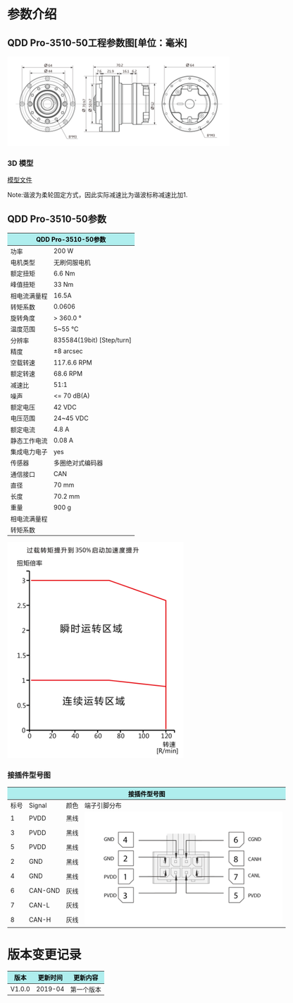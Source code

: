 # 参数介绍 
## QDD Pro-3510-50工程参数图[单位：毫米]
![QDD Pro-3510-50](  ../img/Qddpro_3510三视图.png   )
### 3D 模型
[模型文件]( ../img/QddPro_3510_51.STEP.zip )

 Note:谐波为柔轮固定方式，因此实际减速比为谐波标称减速比加1.

## QDD Pro-3510-50参数
<table class="tableizer-table" style="width:400px">
<thead><tr class="tableizer-firstrow"><th colspan="2" style="background: PaleTurquoise; color: black;">QDD Pro-3510-50参数</th></tr></thead><tbody><tr><td>功率</td><td>200 W</td></tr><tr><td>电机类型</td><td>无刷伺服电机</td></tr><tr><td>额定扭矩</td><td>6.6 Nm</td></tr><tr><td>峰值扭矩</td><td>33 Nm</td></tr><tr><td>相电流满量程</td><td>16.5A</td></tr><tr><td>转矩系数</td><td>0.0606</td></tr><tr><td>旋转角度</td><td>> 360.0 °</td></tr><tr><td>温度范围</td><td>5~55 °C</td></tr><tr><td>分辨率</td><td>835584(19bit) [Step/turn]</td></tr><tr><td>精度</td><td>±8 arcsec</td></tr><tr><td>空载转速</td><td>117.6.6 RPM</td></tr><tr><td>额定转速</td><td>68.6 RPM</td></tr><tr><td>减速比</td><td>51:1</td></tr><tr><td>噪声</td><td><= 70 dB(A)</td></tr><tr><td>额定电压</td><td>42 VDC</td></tr><tr><td>电压范围</td><td>24~45 VDC</td></tr><tr><td>额定电流</td><td>4.8 A</td></tr><tr><td>静态工作电流</td><td>0.08 A</td></tr><tr><td>集成电力电子</td><td>yes</td></tr><tr><td>传感器</td><td>多圈绝对式编码器</td></tr><tr><td>通信接口</td><td>CAN</td></tr><tr><td>直径</td><td>70 mm</td></tr><tr><td>长度</td><td>70.2 mm</td></tr><tr><td>重量</td><td>900 g</td></tr><tr><td>相电流满量程</td><td></td></tr><tr><td>转矩系数</td><td></td></tr></tbody></table>


<img src="../img/QddPro-3510-50曲线.png" style="width:400px">


### 接插件型号图
<table class="tableizer-table" style="width:700px">
<thead><tr class="tableizer-firstrow"><th colspan="4" style="background: PaleTurquoise; color: black;">接插件型号图</th></tr></thead><tbody><tr><td>标号</td><td>Signal</td><td>颜色</td><td >端子引脚分布</td></tr><tr><td>1</td><td>PVDD</td><td>黑线</td><td rowspan="9"><img src="../img/配线2-2.png" style="width:450px"></td></tr><tr><td>3</td><td>PVDD</td><td>黑线</td></tr><tr><td>5</td><td>PVDD</td><td>黑线</td></tr><tr><td>2</td><td>GND</td><td>黑线</td></tr><tr><td>4</td><td>GND</td><td>黑线</td></tr><tr><td>6</td><td>CAN-GND</td><td>灰线</td></tr><tr><td>7</td><td>CAN-L</td><td>灰线</td></tr><tr><td>8</td><td>CAN-H</td><td>灰线</td></tr></tbody></table>
</tbody></table>

# 版本变更记录

<table class="tableizer-table">
<thead><tr class="tableizer-firstrow" style="background: PaleTurquoise; color: black;width:500px"><th >版本</th><th>更新时间</th><th>更新内容</th></tr></thead><tr><td>V1.0.0</td><td>2019-04</td><td>第一个版本</td></tr></tbody></table>
